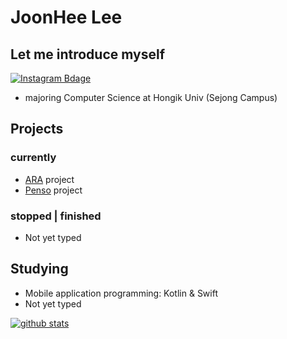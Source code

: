 # JoonHee Lee

## Let me introduce myself
[![Instagram Bdage](https://img.shields.io/badge/instagram-e4405f?style=flat-square&logo=instagram&logoColor=white&link=https://www.instagram.com/js_develop/)](https://www.instagram.com/juhan_dev)
- majoring Computer Science at Hongik Univ (Sejong Campus)


## Projects

### currently
- [ARA](https://github.com/ARA-developer/ARA) project
- [Penso](https://github.com/PensoTeam) project

### stopped | finished
- Not yet typed


## Studying
- Mobile application programming: Kotlin & Swift
- Not yet typed

[![github stats](https://github-readme-stats.vercel.app/api?username=JoonLee-K&show_icons=true)](https://github.com/JoonLee-K/)
